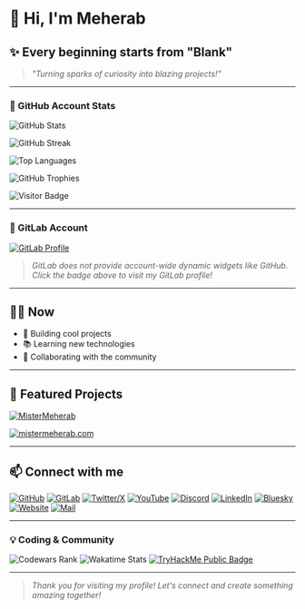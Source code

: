 # 👋 Hi, I'm Meherab

## ✨ Every beginning starts from "Blank"

> _"Turning sparks of curiosity into blazing projects!"_

---

### 🌟 GitHub Account Stats

![GitHub Stats](https://github-readme-stats.vercel.app/api?username=MisterMeherab&show_icons=true&theme=github_dark&count_private=true)

![GitHub Streak](https://streak-stats.demolab.com?user=MisterMeherab&theme=github-dark&hide_border=true)

![Top Languages](https://github-readme-stats.vercel.app/api/top-langs/?username=MisterMeherab&layout=compact&theme=github_dark)

![GitHub Trophies](https://github-profile-trophy.vercel.app/?username=MisterMeherab&theme=darkhub&no-frame=true&margin-w=10)

![Visitor Badge](https://visitor-badge.laobi.icu/badge?page_id=MisterMeherab.MisterMeherab)

---

### 🦊 GitLab Account

[![GitLab Profile](https://img.shields.io/badge/GitLab-MisterMeherab-orange?logo=gitlab&logoColor=white)](https://gitlab.com/MisterMeherab)

> _GitLab does not provide account-wide dynamic widgets like GitHub. Click the badge above to visit my GitLab profile!_

---

## 👨‍💻 Now

- 🚀 Building cool projects
- 📚 Learning new technologies
- 🤝 Collaborating with the community

---

## 🚀 Featured Projects

[![MisterMeherab](https://github-readme-stats.vercel.app/api/pin/?username=MisterMeherab&repo=MisterMeherab&theme=github_dark)](https://github.com/MisterMeherab/MisterMeherab)

[![mistermeherab.com](https://github-readme-stats.vercel.app/api/pin/?username=MisterMeherab&repo=mistermeherab.com&theme=github_dark)](https://github.com/MisterMeherab/mistermeherab.com)

---

## 📫 Connect with me

[![GitHub](https://img.shields.io/badge/GitHub-181717?style=flat&logo=github&logoColor=white)](https://github.com/MisterMeherab)
[![GitLab](https://img.shields.io/badge/GitLab-FC6D26?style=flat&logo=gitlab&logoColor=white)](https://gitlab.com/mistermeherab)
[![Twitter/X](https://img.shields.io/badge/Twitter-1DA1F2?style=flat&logo=twitter&logoColor=white)](https://x.com/MisterMeherab)
[![YouTube](https://img.shields.io/badge/YouTube-FF0000?style=flat&logo=youtube&logoColor=white)](https://youtube.com/@MisterMeherab)
[![Discord](https://img.shields.io/badge/Discord-5865F2?style=flat&logo=discord&logoColor=white)](https://discord.com/users/1334188709465030668)
[![LinkedIn](https://img.shields.io/badge/LinkedIn-0A66C2?style=flat&logo=linkedin&logoColor=white)](https://linkedin.com/in/mistermeherab)
[![Bluesky](https://img.shields.io/badge/Bluesky-0285FF?style=flat&logo=bluesky&logoColor=white)](https://bsky.app/profile/mistermeherab.bsky.social)
[![Website](https://img.shields.io/badge/Website-000000?style=flat&logo=About.me&logoColor=white)](https://mistermeherab.com)
[![Mail](https://img.shields.io/badge/Email-D14836?style=flat&logo=gmail&logoColor=white)](mailto:contact@mistermeherab.com)

---

### 💡 Coding & Community

![Codewars Rank](https://www.codewars.com/users/MisterMeherab/badges/large)
![Wakatime Stats](https://github-readme-stats.vercel.app/api/wakatime?username=MisterMeherab)
[![TryHackMe Public Badge](https://tryhackme-badges.s3.amazonaws.com/MisterMeherab.png)](https://tryhackme.com/p/MisterMeherab)

---

> _Thank you for visiting my profile! Let's connect and create something amazing together!_
